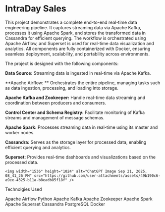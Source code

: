 # IntraDay Sales

This project demonstrates a complete end-to-end real-time data engineering pipeline. It captures streaming data via Apache Kafka, processes it using Apache Spark, and stores the transformed data in Cassandra for efficient querying. The workflow is orchestrated using Apache Airflow, and Superset is used for real-time data visualization and analytics. All components are fully containerized with Docker, ensuring seamless deployment, scalability, and portability across environments.






The project is designed with the following components:

**Data Source:** Streaming data is ingested in real-time via Apache Kafka.

**Apache Airflow: ** Orchestrates the entire pipeline, managing tasks such as data ingestion, processing, and loading into storage.

**Apache Kafka and Zookeeper:** Handle real-time data streaming and coordination between producers and consumers.

**Control Center and Schema Registry:** Facilitate monitoring of Kafka streams and management of message schemas.

**Apache Spark:** Processes streaming data in real-time using its master and worker nodes.

**Cassandra:** Serves as the storage layer for processed data, enabling efficient querying and analytics.

**Superset:** Provides real-time dashboards and visualizations based on the processed data.

    <img width="1536" height="1024" alt="ChatGPT Image Sep 21, 2025, 08_41_26 PM" src="https://github.com/user-attachments/assets/49b190c6-a9ee-4325-b11a-b8eadb85f18f" />

Technolgies Used

Apache Airflow
Python
Apache Kafka
Apache Zookeeper
Apache Spark
Apache Superset
Cassandra
PostgreSQL
Docker






